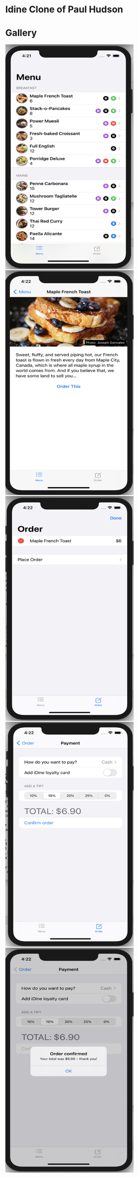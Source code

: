 # Idine Clone of Paul Hudson


# Gallery

<p float="left">
<img src="galerry/idine_clone1.png" width="400" height="700">
<img src="galerry/idine_clone2.png" width="400" height="700">
<img src="galerry/idine_clone3.png" width="400" height="700">
<img src="galerry/idine_clone4.png" width="400" height="700">
<img src="galerry/idine_clone5.png" width="400" height="700">
</p>
